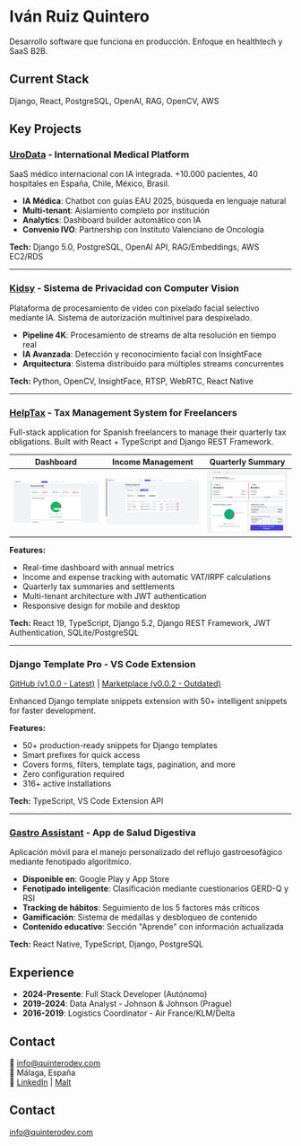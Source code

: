 # Iván Ruiz Quintero

Desarrollo software que funciona en producción.
Enfoque en healthtech y SaaS B2B.

## Current Stack

Django, React, PostgreSQL, OpenAI, RAG, OpenCV, AWS

## Key Projects

### [UroData](https://github.com/QuinteroDev/urodata-case-study) - International Medical Platform

SaaS médico internacional con IA integrada. +10.000 pacientes, 40 hospitales en España, Chile, México, Brasil.

- **IA Médica**: Chatbot con guías EAU 2025, búsqueda en lenguaje natural
- **Multi-tenant**: Aislamiento completo por institución
- **Analytics**: Dashboard builder automático con IA
- **Convenio IVO**: Partnership con Instituto Valenciano de Oncología

**Tech:** Django 5.0, PostgreSQL, OpenAI API, RAG/Embeddings, AWS EC2/RDS

---

### [Kidsy](https://github.com/QuinteroDev/kidsy-case-study) - Sistema de Privacidad con Computer Vision

Plataforma de procesamiento de video con pixelado facial selectivo mediante IA. Sistema de autorización multinivel para despixelado.

- **Pipeline 4K**: Procesamiento de streams de alta resolución en tiempo real
- **IA Avanzada**: Detección y reconocimiento facial con InsightFace
- **Arquitectura**: Sistema distribuido para múltiples streams concurrentes

**Tech:** Python, OpenCV, InsightFace, RTSP, WebRTC, React Native

---

### [HelpTax](https://github.com/QuinteroDev/helptax) - Tax Management System for Freelancers
Full-stack application for Spanish freelancers to manage their quarterly tax obligations. Built with React + TypeScript and Django REST Framework.

| Dashboard | Income Management | Quarterly Summary |
|:---------:|:-----------------:|:-----------------:|
| ![Dashboard](https://github.com/QuinteroDev/helptax/blob/main/screenshots/dashboard.png) | ![Ingresos](https://github.com/QuinteroDev/helptax/blob/main/screenshots/ingresos.png) | ![Resumen](https://github.com/QuinteroDev/helptax/blob/main/screenshots/resumen.png) |

**Features:**
- Real-time dashboard with annual metrics
- Income and expense tracking with automatic VAT/IRPF calculations  
- Quarterly tax summaries and settlements
- Multi-tenant architecture with JWT authentication
- Responsive design for mobile and desktop

**Tech:** React 19, TypeScript, Django 5.2, Django REST Framework, JWT Authentication, SQLite/PostgreSQL

---

### Django Template Pro - VS Code Extension
[GitHub (v1.0.0 - Latest)](https://github.com/QuinteroDev/djtemplates-autocomplete) | [Marketplace (v0.0.2 - Outdated)](https://marketplace.visualstudio.com/items?itemName=quinterodev.djtemplates-autocomplete)

Enhanced Django template snippets extension with 50+ intelligent snippets for faster development.

**Features:**
- 50+ production-ready snippets for Django templates
- Smart prefixes for quick access
- Covers forms, filters, template tags, pagination, and more
- Zero configuration required
- 316+ active installations

**Tech:** TypeScript, VS Code Extension API

---

### [Gastro Assistant](https://github.com/QuinteroDev/gastro-assistant) - App de Salud Digestiva

Aplicación móvil para el manejo personalizado del reflujo gastroesofágico mediante fenotipado algorítmico.

- **Disponible en**: Google Play y App Store
- **Fenotipado inteligente**: Clasificación mediante cuestionarios GERD-Q y RSI
- **Tracking de hábitos**: Seguimiento de los 5 factores más críticos
- **Gamificación**: Sistema de medallas y desbloqueo de contenido
- **Contenido educativo**: Sección "Aprende" con información actualizada

**Tech:** React Native, TypeScript, Django, PostgreSQL

## Experience

- **2024-Presente**: Full Stack Developer (Autónomo)
- **2019-2024**: Data Analyst - Johnson & Johnson (Prague)
- **2016-2019**: Logistics Coordinator - Air France/KLM/Delta

## Contact

📧 info@quinterodev.com  
📍 Málaga, España  
🔗 [LinkedIn](https://www.linkedin.com/in/quinterodev/) | [Malt](https://www.malt.es/profile/ivanruizquintero)

## Contact
info@quinterodev.com
